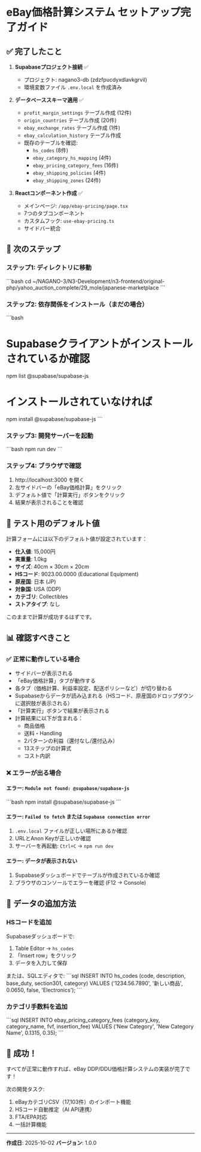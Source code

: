# eBay価格計算システム セットアップ完了ガイド

## ✅ 完了したこと

1. **Supabaseプロジェクト接続** ✅
   - プロジェクト: nagano3-db (zdzfpucdyxdlavkgrvil)
   - 環境変数ファイル `.env.local` を作成済み

2. **データベーススキーマ適用** ✅
   - `profit_margin_settings` テーブル作成 (12件)
   - `origin_countries` テーブル作成 (20件)
   - `ebay_exchange_rates` テーブル作成 (1件)
   - `ebay_calculation_history` テーブル作成
   - 既存のテーブルを確認:
     - `hs_codes` (8件)
     - `ebay_category_hs_mapping` (4件)
     - `ebay_pricing_category_fees` (16件)
     - `ebay_shipping_policies` (4件)
     - `ebay_shipping_zones` (24件)

3. **Reactコンポーネント作成** ✅
   - メインページ: `/app/ebay-pricing/page.tsx`
   - 7つのタブコンポーネント
   - カスタムフック: `use-ebay-pricing.ts`
   - サイドバー統合

## 🚀 次のステップ

### ステップ1: ディレクトリに移動

\`\`\`bash
cd ~/NAGANO-3/N3-Development/n3-frontend/original-php/yahoo_auction_complete/29_mole/japanese-marketplace
\`\`\`

### ステップ2: 依存関係をインストール（まだの場合）

\`\`\`bash
# Supabaseクライアントがインストールされているか確認
npm list @supabase/supabase-js

# インストールされていなければ
npm install @supabase/supabase-js
\`\`\`

### ステップ3: 開発サーバーを起動

\`\`\`bash
npm run dev
\`\`\`

### ステップ4: ブラウザで確認

1. http://localhost:3000 を開く
2. 左サイドバーの「eBay価格計算」をクリック
3. デフォルト値で「計算実行」ボタンをクリック
4. 結果が表示されることを確認

## 🧪 テスト用のデフォルト値

計算フォームには以下のデフォルト値が設定されています：

- **仕入値**: 15,000円
- **実重量**: 1.0kg
- **サイズ**: 40cm × 30cm × 20cm
- **HSコード**: 9023.00.0000 (Educational Equipment)
- **原産国**: 日本 (JP)
- **対象国**: USA (DDP)
- **カテゴリ**: Collectibles
- **ストアタイプ**: なし

このままで計算が成功するはずです。

## 📊 確認すべきこと

### ✅ 正常に動作している場合

- サイドバーが表示される
- 「eBay価格計算」タブが動作する
- 各タブ（価格計算、利益率設定、配送ポリシーなど）が切り替わる
- Supabaseからデータが読み込まれる（HSコード、原産国のドロップダウンに選択肢が表示される）
- 「計算実行」ボタンで結果が表示される
- 計算結果に以下が含まれる：
  - 商品価格
  - 送料・Handling
  - 2パターンの利益（還付なし/還付込み）
  - 13ステップの計算式
  - コスト内訳

### ❌ エラーが出る場合

#### エラー: `Module not found: @supabase/supabase-js`
\`\`\`bash
npm install @supabase/supabase-js
\`\`\`

#### エラー: `Failed to fetch` または `Supabase connection error`
1. `.env.local` ファイルが正しい場所にあるか確認
2. URLとAnon Keyが正しいか確認
3. サーバーを再起動: `Ctrl+C` → `npm run dev`

#### エラー: データが表示されない
1. Supabaseダッシュボードでテーブルが作成されているか確認
2. ブラウザのコンソールでエラーを確認 (F12 → Console)

## 📝 データの追加方法

### HSコードを追加

Supabaseダッシュボードで:
1. Table Editor → `hs_codes`
2. 「Insert row」をクリック
3. データを入力して保存

または、SQLエディタで:
\`\`\`sql
INSERT INTO hs_codes (code, description, base_duty, section301, category) VALUES
('1234.56.7890', '新しい商品', 0.0650, false, 'Electronics');
\`\`\`

### カテゴリ手数料を追加

\`\`\`sql
INSERT INTO ebay_pricing_category_fees (category_key, category_name, fvf, insertion_fee) VALUES
('New Category', 'New Category Name', 0.1315, 0.35);
\`\`\`

## 🎉 成功！

すべてが正常に動作すれば、eBay DDP/DDU価格計算システムの実装が完了です！

次の開発タスク:
1. eBayカテゴリCSV（17,103件）のインポート機能
2. HSコード自動推定（AI API連携）
3. FTA/EPA対応
4. 一括計算機能

---

**作成日**: 2025-10-02
**バージョン**: 1.0.0
